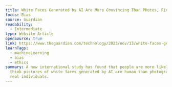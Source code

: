 ```yaml
---
title: White Faces Generated by AI Are More Convincing Than Photos, Finds Survey
focus: Bias
source: Guardian
readability:
  - Intermediate
type: Website Article
openSource: true
link: https://www.theguardian.com/technology/2023/nov/13/white-faces-generated-by-ai-are-more-convincing-than-photos-finds-survey
learnTags:
  - machineLearning
  - bias
  - ethics
summary: A new international study has found that people are more likely to
  think pictures of white faces generated by AI are human than photographs of
  real individuals.
---
```

